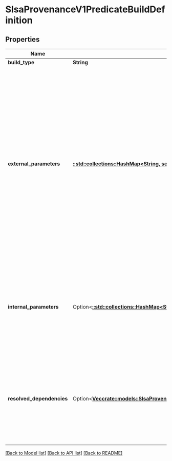 # SlsaProvenanceV1PredicateBuildDefinition

## Properties

Name | Type | Description | Notes
------------ | ------------- | ------------- | -------------
**build_type** | **String** |  | 
**external_parameters** | [**::std::collections::HashMap<String, serde_json::Value>**](serde_json::Value.md) | The parameters that are under external control, such as those set by a user or tenant of the build platform. They MUST be complete at SLSA Build L3, meaning that there is no additional mechanism for an external party to influence the build. (At lower SLSA Build levels, the completeness MAY be best effort.)\\nThe build platform SHOULD be designed to minimize the size and complexity of externalParameters, in order to reduce fragility and ease verification. Consumers SHOULD have an expectation of what “good” looks like; the more information that they need to check, the harder that task becomes.\\nVerifiers SHOULD reject unrecognized or unexpected fields within externalParameters. | 
**internal_parameters** | Option<[**::std::collections::HashMap<String, serde_json::Value>**](serde_json::Value.md)> | Unordered collection of artifacts needed at build time. Completeness is best effort, at least through SLSA Build L3. For example, if the build script fetches and executes “example.com/foo.sh”, which in turn fetches “example.com/bar.tar.gz”, then both “foo.sh” and “bar.tar.gz” SHOULD be listed here. | [optional]
**resolved_dependencies** | Option<[**Vec<crate::models::SlsaProvenanceV1PredicateBuildDefinitionResolvedDependenciesInner>**](SLSAProvenanceV1Predicate_buildDefinition_resolvedDependencies_inner.md)> | Unordered collection of artifacts needed at build time. Completeness is best effort, at least through SLSA Build L3. For example, if the build script fetches and executes “example.com/foo.sh”, which in turn fetches “example.com/bar.tar.gz”, then both “foo.sh” and “bar.tar.gz” SHOULD be listed here. | [optional]

[[Back to Model list]](../README.md#documentation-for-models) [[Back to API list]](../README.md#documentation-for-api-endpoints) [[Back to README]](../README.md)


